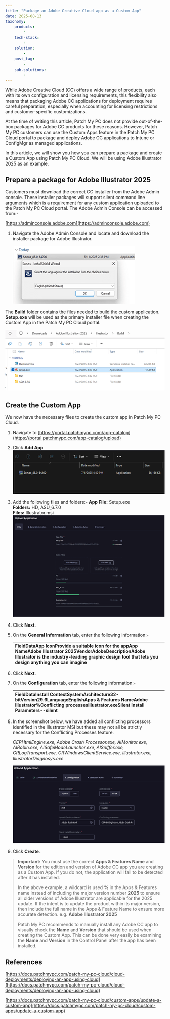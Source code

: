 ```yaml
---
title: "Package an Adobe Creative Cloud app as a Custom App"
date: 2025-08-13
taxonomy:
    products:
        - 
    tech-stack:
        - 
    solution:
        - 
    post_tag:
        - 
    sub-solutions:
        - 
---
```


While Adobe Creative Cloud (CC) offers a wide range of products, each with its own configuration and licensing requirements, this flexibility also means that packaging Adobe CC applications for deployment requires careful preparation, especially when accounting for licensing restrictions and customer-specific customizations.

At the time of writing this article, Patch My PC does not provide out-of-the-box packages for Adobe CC products for these reasons. However, Patch My PC customers can use the Custom Apps feature in the Patch My PC Cloud portal to package and deploy Adobe CC applications to Intune or ConfigMgr as managed applications.

In this article, we will show you how you can prepare a package and create a Custom App using Patch My PC Cloud. We will be using Adobe Illustrator 2025 as an example.

## Prepare a package for Adobe Illustrator 2025

Customers must download the correct CC installer from the Adobe Admin console. These installer packages will support silent command line arguments which is a requirement for any custom application uploaded to the Patch My PC Cloud portal. The Adobe Admin Console can be accessed from:-

[https://adminconsole.adobe.com](https://adminconsole.adobe.com)

1. Navigate the Adobe Admin Console and locate and download the installer package for Adobe Illustrator.  
      
    ![](/_images/image-13.png)

The **Build** folder contains the files needed to build the custom application. **Setup.exe** will be used as the primary installer file when creating the Custom App in the Patch My PC Cloud portal.  

![](/_images/image-18.png)

## Create the Custom App

We now have the necessary files to create the custom app in Patch My PC Cloud.

1. Navigate to [https://portal.patchmypc.com/app-catalog](https://portal.patchmypc.com/app-catalog/upload)

3. Click **Add App**  
    ![](/_images/image-14.png)

5. Add the following files and folders:- 
    **App File:** Setup.exe  
    **Folders:** HD, ASU\_6.7.0  
    **Files:** Illustrator.msi  
    ![](/_images/image-15.png)

7. Click **Next**.

9. On the **General Information** tab, enter the following information:-
    
    | **FieldData**App IconProvide a suitable icon for the appApp NameAdobe Illustrator 2025VendorAdobeDescriptionAdobe Illustrator is the industry-leading graphic design tool that lets you design anything you can imagine |
    | --- |
    

11. Click **Next**.

13. On the **Configuration** tab, enter the following information:-
     
     | **FieldData**Install ContextSystemArchitecture32-bitVersion29.6LanguageEnglishApps & Features NameAdobe Illustrator%Conflicting processesillustrator.exeSilent Install Parameters--silent |
     | --- |
     

15. In the screenshot below, we have added all conflicting processors identified in the Illustrator MSI but these may not all be strictly necessary for the Conflicting Processes feature.  
       
     _CEPHtmlEngine.exe, Adobe Crash Processor.exe, AIMonitor.exe, AIRobin.exe, AISafeModeLauncher.exe, AISniffer.exe, CRLogTransport.exe, CRWindowsClientService.exe, Illustrator.exe, IllustratorDiagnosys.exe_   
       
     ![](/_images/image-17.png)

17. Click **Create**.

> **Important:** You must use the correct **Apps & Features Name** and **Version** for the edition and version of Adobe CC app you are creating as a Custom App. If you do not, the application will fail to be detected after it has installed.
> 
> In the above example, a wildcard is used **%** in the Apps & Features name instead of including the major version number **2025** to ensure all older versions of Adobe Illustrator are applicable for the 2025 update. If the intent is to update the product within its major version, then include the full name in the Apps & Feature Name to ensure more accurate detection. e.g. **Adobe Illustrator 2025**
> 
> Patch My PC recommends to manually install any Adobe CC app to visually check the **Name** and **Version** that should be used when creating the Custom App. This can be done very easily be examining the **Name** and **Version** in the Control Panel after the app has been installed.

## References

[https://docs.patchmypc.com/patch-my-pc-cloud/cloud-deployments/deploying-an-app-using-cloud](https://docs.patchmypc.com/patch-my-pc-cloud/cloud-deployments/deploying-an-app-using-cloud)

[https://docs.patchmypc.com/patch-my-pc-cloud/custom-apps/update-a-custom-app](https://docs.patchmypc.com/patch-my-pc-cloud/custom-apps/update-a-custom-app)